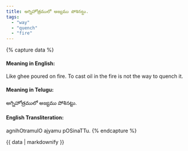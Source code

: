 ```yaml
---
title: అగ్నిహోత్రములో అజ్యము పోశినట్టు.
tags:
  - "way"
  - "quench"
  - "fire"
---
```


{% capture data %}
#### Meaning in English:
Like ghee poured on fire.
To cast oil in the fire is not the way to quench it.

#### Meaning in Telugu:
అగ్నిహోత్రములో అజ్యము పోశినట్టు.

#### English Transliteration:
agnihOtramulO ajyamu pOSinaTTu.
{% endcapture %}

<div class="notice">{{ data | markdownify }}</div>

